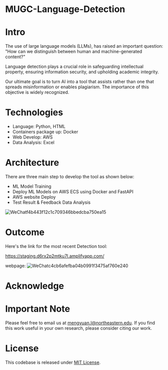# MUGC-Language-Detection

# Intro

The use of large language models (LLMs), has raised an important question: "How can we distinguish between human and machine-generated content?"

Language detection plays a crucial role in safeguarding intellectual property, ensuring information security, and upholding academic integrity. 

Our ultimate goal is to turn AI into a tool that assists rather than one that spreads misinformation or enables plagiarism. The importance of this objective is widely recognized.

# Technologies

- Language: Python, HTML
- Containers package up: Docker
- Web Develop: AWS
- Data Analysis: Excel

# Architecture

There are three main step to develop the tool as shown below:

- ML Model Training
- Deploy ML Models on AWS ECS using Docker and FastAPI
- AWS website Deploy
- Test Result & Feedback Data Analysis


![WeChatf4b443f12c1c709346bbedcba750ea15](https://github.com/user-attachments/assets/a10cfa35-d7a3-4808-94d3-920c445ec2a9)



# Outcome

Here's the link for the most recent Detection tool:

https://staging.d6rx2p2mtku7l.amplifyapp.com/

webpage:
![WeChatc4cb6afefba04b0991f3475af760e240](https://github.com/user-attachments/assets/4dce0f96-bd03-4d78-8f1d-e1bc41e1357c)

# Acknowledge



# Important Note

Please feel free to email us at mengyuan.l@northeastern.edu. If you find this work useful in your own research, please consider citing our work.

# License
This codebase is released under [MIT License](LICENSE).

